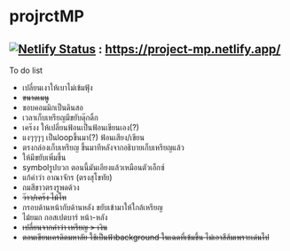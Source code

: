 # projrctMP
## [![Netlify Status](https://api.netlify.com/api/v1/badges/bbf8b48a-b9c7-4017-9faa-8a5ba7b0db0b/deploy-status)](https://app.netlify.com/sites/project-mp/deploys) : https://project-mp.netlify.app/


To do list
- เปลี่ยนเงาให้เบาไม่เข้มฟุ้ง
- ~~ขนาดเมนู~~
- ขอบคอมมิกเป็นดินสอ
- เวลาเก็บเหรียญมีขยับดุ๊กดิ้ก
- เคร๊งง ให้เปลี่ยนฟ้อนเป็นฟ้อนเขียนเอง(?) 
- แงๆๆๆๆ เป็นloopขึ้นมา(?) ฟ้อนเสียง/เขียน
- ตรงกล่องเก็บเหรียญ ขึ้นมาทีหลังจากอธิบายเก็บเหรียญแล้ว
- ให้มีขยับเพิ่มขึ้น
- symbolรูปบวก  ตอนนี้มันเอียงแล้วเหมือนตัวเอ็กซ์
- แก้คำว่า อาณาจักร (ตรงสุโขทัย)
- ถมสีขาวตรงรูพดด้วง 
- ~~ว๊าว/เคร๊ง ไม้โท~~
- กรอบด้านหน้ากับด้านหลัง ขยับเข้ามาให้ใกล้เหรียญ
- ไม้ยมก กอสเปตบาร์ หน้า-หลัง
- ~~เปลี่ยนจากคำว่า เหรียญ > เงิน~~
- ~~ตอนเขียนเครดิตมหาลัย ใช้เป็นฟ้าbackground ในเฉดที่เข้มขึ้น ไม่เอาสีส้มเพราะเด่นไป~~
